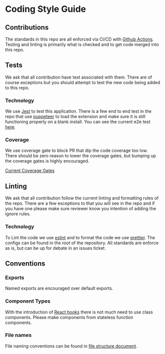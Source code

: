 # Coding Style Guide

## Contributions

The standards in this repo are all enforced via CI/CD with [Github Actions](https://help.github.com/en/articles/about-github-actions). Testing and linting is primarily what is checked and to get code merged into this repo.

## Tests

We ask that all contribution have test associated with them. There are of course exceptions but you should attempt to test the new code being added to this repo.

### Technology

We use [Jest](https://jestjs.io/en/) to test this application.
There is a few end to end test in the repo that use [puppeteer](https://github.com/GoogleChrome/puppeteer) to load the extension and make sure it is still functioning properly on a blank install. You can see the current e2e test [here](../src/e2e.test.js).

### Coverage

We use coverage gate to block PR that dip the code coverage too low. There should be zero reason to lower the coverage gates, but bumping up the coverage gates is highly encouraged.

[Current Coverage Gates](../package.json#L102-L103)

## Linting

We ask that all contribution follow the current linting and formatting rules of the repo. There are a few exceptions to that you will see in the repo and if you have one please make sure reviewer know you intention of adding the ignore rules.

### Technology

To Lint the code we use [eslint](http://eslint.org) and to format the code we use [prettier](https://prettier.io/). The configs can be found in the root of the repository. All standards are enforce as is, but can be up for debate in an issues ticket.

## Conventions

### Exports

Named exports are encouraged over default exports.

### Component Types

With the introduction of [React hooks](https://reactjs.org/docs/hooks-overview.html) there is not much need to use class components. Please make components from stateless function components.

### File names

File naming conventions can be found in [file structure document](./file-structure.md#srccomponents).
